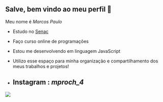 ## Salve, bem vindo ao meu perfil 💙

Meu nome é _*Marcos Paulo*_
- Estudo no [Senac](https://sp.senac.br)
- Faço curso online de programações
- Estou me desenvolvendo em linguagem JavaScript
- Utilizo esse espaço para minha organização e compartilhamento dos meus trabalhos e projetos!

- ## Instagram : *mproch_4*
![](https://media1.tenor.com/m/JYA0mdGQ2EMAAAAC/askedi.gif)
